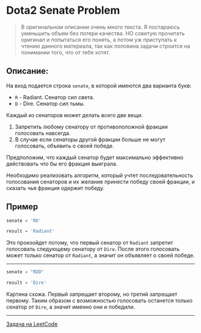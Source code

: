 # Dota2 Senate Problem

> В оригинальном описании очень много текста. Я постараюсь уменьшить объем без потери качества. НО советую прочитать оригинал и попытаться его понять, а потом уж приступать к чтению данного материала, так как половина задачи строится на понимании того, что от тебя хотят.

## Описание:

На вход подается строка `senate`, в которой имеются два варианта букв:
- `R` - Radiant. Сенатор сил света.
- `D` - Dire. Сенатор сил тьмы.

Каждый из сенаторов может делать всего две вещи.

1. Запретить любому сенатору от противоположной фракции голосовать навсегда.
2. В случае если сенаторы другой фракции больше не могут голосовать, объявить о своей победе.

Предположим, что каждый сенатор будет максимально эффективно действовать что бы его фракция выиграла.

Необходимо реализовать алгоритм, который учтет последовательность голосования сенаторов и их желание принести победу своей фракции, и сказать чья фракция одержит победу.

## Пример

```python
senate = 'RD'

result = 'Radiant'
```

Это произойдет потому, что первый сенатор от `Radiant` запретит голосовать следующему сенатору от `Dire`. После этого голосовать может только сенатор от `Radiant`, а значит он объявляет о своей победе.

---

```python
senate = "RDD"

result = 'Dire'
```

Картина схожа. Первый запрещает второму, но третий запрещает первому. Таким образом с возможностью голосовать останется только сенатор от `Dire`, а значит именно они и победили.

---
<a href="https://leetcode.com/problems/dota2-senate/">Задача на LeetCode</a>